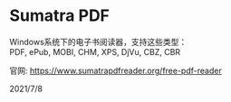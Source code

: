 # Sumatra PDF

Windows系统下的电子书阅读器，支持这些类型：  
PDF, ePub, MOBI, CHM, XPS, DjVu, CBZ, CBR  

官网: https://www.sumatrapdfreader.org/free-pdf-reader  


2021/7/8  
